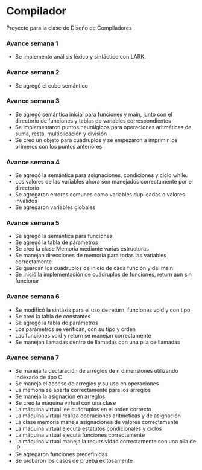 # Compilador

Proyecto para la clase de Diseño de Compiladores

### Avance semana 1

- Se implementó análisis léxico y sintáctico con LARK.

### Avance semana 2

- Se agregó el cubo semántico

### Avance semana 3

- Se agregó semántica inicial para funciones y main, junto con el directorio de funciones y tablas de variables correspondientes
- Se implementaron puntos neurálgicos para operaciones aritméticas de suma, resta, multiplicación y división
- Se creó un objeto para cuádruplos y se empezaron a imprimir los primeros con los puntos anteriores

### Avance semana 4

- Se agregó la semántica para asignaciones, condiciones y ciclo while.
- Los valores de las variables ahora son manejados correctamente por el directorio
- Se agregaron errores comunes como variables duplicadas o valores inválidos
- Se agregaron variables globales

### Avance semana 5

- Se agregó la semántica para funciones
- Se agregó la tabla de párametros
- Se creó la clase Memoria mediante varias estructuras
- Se manejan direcciones de memoria para todas las variables correctamente
- Se guardan los cuádruplos de inicio de cada función y del main
- Se inició la implementación de cuádruplos de funciones, return aun sin funcionar

### Avance semana 6

- Se modificó la sintáxis para el uso de return, funciones void y con tipo
- Se creó la tabla de constantes
- Se agregó la tabla de parámetros
- Los parámetros se verifican, con su tipo y orden
- Las funciones void y return se manejan correctamente
- Se manejan llamadas dentro de llamadas con una pila de llamadas

### Avance semana 7

- Se maneja la declaración de arreglos de n dimensiones utilizando indexado de tipo C
- Se maneja el acceso de arreglos y su uso en operaciones
- La memoria se aparta correctamente para los arreglos
- Se maneja la asignación en arreglos
- Se creó la máquina virtual con una clase
- La máquina virtual lee cuádruplos en el orden correcto
- La máquina virtual realiza operaciones aritméticas y de asignación
- La clase memoria maneja asignaciones de valores correctamente
- La máquina virtual ejecuta estatutos condicionales y ciclos
- La máquina virtual ejecuta funciones correctamente
- La máquina virtual maneja la recursividad correctamente con una pila de IP
- Se agregaron funciones predefinidas
- Se probaron los casos de prueba exitosamente
